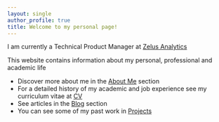 ```yaml
---
layout: single
author_profile: true
title: Welcome to my personal page!
---
```


<!-- header:
  overlay_image: /assets/images/DodgerStadiumHeader.jpg
  overlay_filter: 0.2 #opacity
  caption: "Dodger Stadium"
  image_description: "Dodger Stadium" -->

I am currently a Technical Product Manager at [Zelus Analytics](https://zelusanalytics.com/)

This website contains information about my personal, professional and academic life

+ Discover more about me in the [About Me](aboutme) section
+ For a detailed history of my academic and job experience see my curriculum vitae at [CV](cv)
+ See articles in the [Blog](blog) section
+ You can see some of my past work in [Projects](projects)
